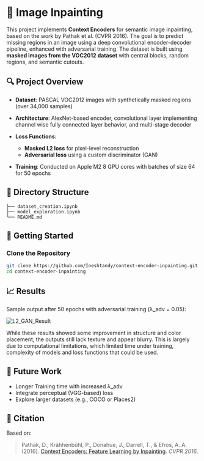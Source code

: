 # 🧠 Image Inpainting

This project implements **Context Encoders** for semantic image inpainting, based on the work by Pathak et al. (CVPR 2016). The goal is to predict missing regions in an image using a deep convolutional encoder-decoder pipeline, enhanced with adversarial training. The dataset is built using **masked images from the VOC2012 dataset** with central blocks, random regions, and semantic cutouts.

## 🔍 Project Overview

* **Dataset**: PASCAL VOC2012 images with synthetically masked regions (over 34,000 samples)
* **Architecture**: AlexNet-based encoder, convolutional layer implementing channel wise fully connected layer behavior, and multi-stage decoder
* **Loss Functions**:

  * **Masked L2 loss** for pixel-level reconstruction
  * **Adversarial loss** using a custom discriminator (GAN)
* **Training**: Conducted on Apple M2 8 GPU cores with batches of size 64 for 50 epochs

## 📂 Directory Structure

```
├── dataset_creation.ipynb
├── model_exploration.ipynb
└── README.md
```

## 🚀 Getting Started

### Clone the Repository

```bash
git clone https://github.com/Ineshtandy/context-encoder-inpainting.git
cd context-encoder-inpainting
```

## 📈 Results

Sample output after 50 epochs with adversarial training (λ\_adv = 0.05):

![L2_GAN_Result](https://github.com/user-attachments/assets/c7edd660-2f4a-4391-af7e-6dead7bfd3b6)

While these results showed some improvement in structure and color placement, the outputs still lack texture and appear blurry. This is largely due to computational limitations, which limited time under training, complexity of models and loss functions that could be used.

## 🧪 Future Work

* Longer Training time with increased λ\_adv
* Integrate perceptual (VGG-based) loss
* Explore larger datasets (e.g., COCO or Places2)

## 📝 Citation

Based on:

> Pathak, D., Krähhenbühl, P., Donahue, J., Darrell, T., & Efros, A. A. (2016). [Context Encoders: Feature Learning by Inpainting](https://arxiv.org/abs/1604.07379). *CVPR 2016*.
